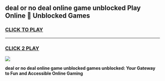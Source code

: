 
## deal or no deal online game unblocked Play Online 👋 Unblocked Games
<h3>
<a href="https://premium.freeplayer.one?title=deal_or_no_deal_online_game_unblocked&ref=19F">CLICK TO PLAY</a></h3>
<hr>

<h3>
<a href="https://premium.freeplayer.one?title=deal_or_no_deal_online_game_unblocked&ref=19F">CLICK 2 PLAY</a>
  
</h3>

<a href="https://premium.freeplayer.one?title=deal_or_no_deal_online_game_unblocked&ref=19F"><img src="https://clearcache.store/games.png"></a>


**deal or no deal online game unblocked games unblocked: Your Gateway to Fun and Accessible Online Gaming**
